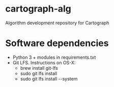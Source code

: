 # cartograph-alg
Algorithm development repository for Cartograph

# Software dependencies

* Python 3 + modules in requirements.txt
* Git LFS. Instructions on OS-X:
   * brew install git-lfs
   * sudo git lfs install
   * sudo git lfs install --system
